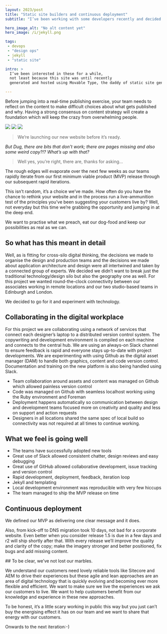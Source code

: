 ```yaml
---
layout: 2023/post
title: "Static site builders and continuous deployment"
subtitle: "I’ve been working with some developers recently and decided to evaluate a website production workflow built around Jekyll, a static site generator..."

hero_image_alt: "No alt content yet"
hero_image: /i/jekyll.png

tags:
 - devops
 - "design ops"
 - jekyll
 - "static site"

intro: >
  I’ve been interested in these for a while, 
  not least because this site was until recently 
  generated and hosted using Movable Type, the daddy of static site generators.

---
```


Before jumping into a real-time publishing exercise, your team needs to reflect on the content to make difficult choices about what gets published and why. Having a strong consensus on content strategy will create a foundation which will keep the crazy from overwhelming people.

<div class="gallery3">
  <img src="/i/content-workshop/a.jpg">
  <img src="/i/content-workshop/b.jpg">
  <img src="/i/content-workshop/c.jpg">
</div>

> We’re launching our new website before it’s ready.

_But Dug, there are bits that don’t work; there are pages missing and also some weird copy?!? What’s up with that?_

> Well yes, you’re right, there are, thanks for asking...

The rough edges will evaporate over the next few weeks as our teams rapidly iterate from our first minimum viable product (MVP) release through our subsequent rapid iterations.

This isn’t random, it’s a choice we’ve made. How often do you have the chance to rethink your website and in the process run a live-ammunition test of the principles you’ve been suggesting your customers live by? Well, not everyday but this time we’re grabbing the opportunity and jumping in at the deep end.

We want to practise what we preach, eat our dog-food and keep our possibilities as real as we can.

## So what has this meant in detail

Well, as is fitting for cross-silo digital thinking, the decisions we made to organise the design and production teams and the decisions we made about application architecture and design were all intertwined and taken by a connected group of experts. We decided we didn’t want to break just the traditional technology/design silo but also the geography one as well. For this project we wanted round-the-clock connectivity between our associates working in remote locations and our two studio-based teams in Edinburgh and London.

We decided to go for it and experiment with technology.

## Collaborating in the digital workplace

For this project we are collaborating using a network of services that connect each designer’s laptop to a distributed version control system. The copywriting and development environment is compiled on each machine and connects to the central hub. We are using an always-on Slack channel to ensure feedback is rapid and everyone stays up-to-date with project developments. We are experimenting with using Github as the digital asset manager (DAM) to handle both graphics, content and code version control. Documentation and training on the new platform is also being handled using Slack.

- Team collaboration around assets and content was managed on Github which allowed painless version control
- Code was managed on Github with seamless localhost working using the Ruby environment and Foreman
- Deployment happens automatically so communication between design and development teams focused more on creativity and quality and less on support and action requests
- Designers in all locations shared the same spec of local build so connectivity was not required at all times to continue working.

## What we feel is going well

- The teams have successfully adopted new tools
- Great use of Slack allowed consistent chatter, design reviews and easy debugging
- Great use of GitHub allowed collaborative development, issue tracking and version control
- Rapid development, deployment, feedback, iteration loop
- Jekyll and templating
- Local development environment was reproducible with very few hiccups
- The team managed to ship the MVP release on time

## Continuous deployment

We defined our MVP as delivering one clear message and it does.

Also, from kick-off to DNS migration took 10 days, not bad for a corporate website. Even better when you consider release 1.5 is due in a few days and r2 will ship shortly after that. With every release we’ll improve the quality and clarity of the copy; make the imagery stronger and better positioned, fix bugs and add missing content.

<!--

We're experimenting in real-time with a static site generator (what's a static site generator you ask? https://davidwalsh.name/introduction-static-site-generators) built into a continuous deployment environment. Our dev team has set this environment up:

* Code created and managed on Github
* Service hosted on Github pages
* Foreman used to run localhost environment versions
* Sass for CSS componentisation
* Markdown used as text interpreter
* Static site build using Jekyll with automatic rebuild on edit commit
* Page environment variables stored in Yaml front matter
* Templating logic coded in Liquid
* The environment is configured so that when edits are committed to the production branch, the build is triggered automatically and the live website is updated. The system isn't perfect yet, but the speed and performance implications of static pages combined with the benefits of continual deployment make this a potentially disruptive platform approach.

To quote from wikipedia continual deployment brings numerous benefits to customers:

Accelerated time to market: continuous deployment lets an organisation deliver the business value inherent in new software releases to customers more quickly 
Building the right product: frequent releases let the application development teams obtain user feedback more quickly
Improved productivity and efficiency: significant time savings for developers, testers, operations engineers, etc. through automation
Reliable releases: the risks associated with a release have significantly decreased, and the release process has become more reliable
Improved product quality: the number of open bugs and production incidents has decreased significantly
Improved customer satisfaction

-->

## To be clear, we’ve not lost our marbles.

We understand our customers need lovely reliable tools like Sitecore and AEM to drive their experiences but these agile and lean approaches are an area of digital technology that is quickly evolving and becoming ever more flexible and efficient. We want to make sure we live the experiences we ask our customers to live. We want to help customers benefit from our knowledge and experience in these new approaches.

To be honest, it’s a little scary working in public this way but you just can’t buy the energising effect it has on our team and we want to share that energy with our customers.

Onwards to the next iteration:-)

